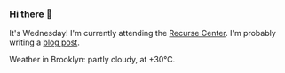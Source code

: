 ### Hi there :wave:

It's Wednesday! I'm currently attending the [Recurse Center](https://www.recurse.com/scout/click?t=90d9bc776f490dab14675dbf7b143cae). I'm probably writing a [blog post](https://benjaminwuethrich.dev).

Weather in Brooklyn: partly cloudy, at +30°C.
